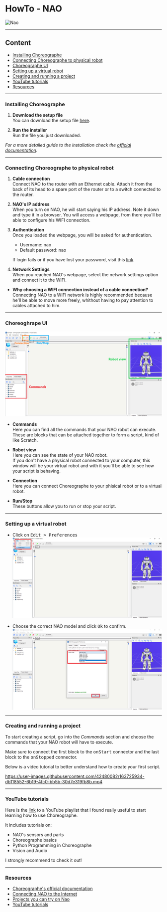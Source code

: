# HowTo - NAO
![Nao](https://badgen.net/badge/Robot/Nao/blue)

---

## Content

- [Installing Choreographe](#installing-choreographe)
- [Connecting Choreographe to physical robot](#connecting-choreographe-to-physical-robot)
- [Choreographe UI](#choreographe-ui)
- [Setting up a virtual robot](#setting-up-a-virtual-robot)
- [Creating and running a project](#creating-and-running-a-project)
- [YouTube tutorials](#youtube-tutorials)
- [Resources](#resources)

---

### Installing Choreographe

1. **Download the setup file**\
  You can download the setup file [here](https://www.softbankrobotics.com/emea/en/support/nao-6/downloads-softwares).
 
 2. **Run the installer**\
   Run the file you just downloaded.
   
   *For a more detailed guide to the installation check the [official documentation](http://doc.aldebaran.com/1-14/software/installing.html).*

---

### Connecting Choreographe to physical robot

1. **Cable connection**\
  Connect NAO to the router with an Ethernet cable. Attach it from the back of its head to a spare port of the router or to a switch connected to the router.

2. **NAO's IP address**\
  When you turn on NAO, he will start saying his IP address. Note it down and type it in a browser. You will access a webpage, from there you'll be able to configure his WIFI connection.

3. **Authentication**\
  Once you loaded the webpage, you will be asked for authentication.
    - Username: nao
    - Default password: nao
    
    If login fails or if you have lost your password, visit this [link](http://doc.aldebaran.com/2-1/nao/webpage_access.html#opennao-password-lost-nao).

4. **Network Settings**\
  When you reached NAO's webpage, select the network settings option and connect it to the WIFI.

- **Why choosing a WIFI connection instead of a cable connection?**\
  Connecting NAO to a WIFI network is highly recommended because he'll be able to move more freely, whithout having to pay attention to cables attached to him.

---

### Choreoghrape UI

![UI](img/UI.png)

- **Commands**\
  Here you can find all the commands that your NAO robot can execute. These are blocks that can be attached together to form a script, kind of like Scratch.

- **Robot view**\
  Here you can see the state of your NAO robot.\
  If you don't have a physical robot connected to your computer, this window will be your virtual robot and with it you'll be able to see how your script is behaving.

- **Connection**\
  Here you can connect Choreographe to your phisical robot or to a virtual robot.

- **Run/Stop**\
  These buttons allow you to run or stop your script.

---

### Setting up a virtual robot

- Click on <kbd>Edit > Preferences</kbd>\
  ![Edit](img/virtual1.png)

- Choose the correct NAO model and click <kbd>Ok</kbd> to confirm.\
  ![Nao version](img/virtual2.png)

---

### Creating and running a project

To start creating a script, go into the *Commands* section and choose the commands that your NAO robot will have to execute.

Make sure to connect the first block to the <kbd>onStart</kbd> connector and the last block to the <kbd>onStopped</kbd> connector.

Below is a video tutorial to better understand how to create your first script.

https://user-images.githubusercontent.com/42480082/163725934-db118552-6b19-4fc0-bb5b-30d7e319fb8b.mp4

---

### YouTube tutorials

Here is the [link](https://youtube.com/playlist?list=PLma9tC7VHPpi8Bz4i2P5FuMlfMhjZ3nJ-) to a YouTube playlist that I found really useful to start learning how to use Choreographe.

It includes tutorials on:
  - NAO's sensors and parts
  - Choreographe basics
  - Python Programming in Choreographe
  - Vision and Audio

I strongly recommend to check it out!

---

### Resources
 - [Choreographe's official documentation](http://doc.aldebaran.com/1-14/software/choregraphe)
 - [Connecting NAO to the Internet](http://doc.aldebaran.com/2-1/nao/nao-connecting.html#connect-to-ethernet)
 - [Projects you can try on Nao](https://funlab.nd.edu/the-nao-base/special-movements/)
 - [YouTube tutorials](https://youtube.com/playlist?list=PLma9tC7VHPpi8Bz4i2P5FuMlfMhjZ3nJ-)
